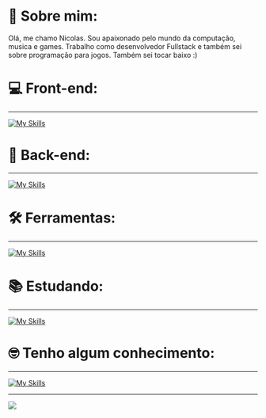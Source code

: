 # 💫 Sobre mim:
Olá, me chamo Nicolas. Sou apaixonado pelo mundo da computação, musica e games. Trabalho como desenvolvedor Fullstack e também sei sobre programação para jogos. Também sei tocar baixo :)

# 💻 Front-end:
---
[![My Skills](https://skillicons.dev/icons?i=ts,html,css,react,next,tailwindcss,vite)](https://skillicons.dev)

# 🤖 Back-end:
---
[![My Skills](https://skillicons.dev/icons?i=fastapi,python,mongodb,postgres,prisma,nodejs)](https://skillicons.dev)

# 🛠 Ferramentas:
---
[![My Skills](https://skillicons.dev/icons?i=git,npm,pnpm,docker,nodejs,neovim,vscode)](https://skillicons.dev)

# 📚 Estudando:
---
[![My Skills](https://skillicons.dev/icons?i=rust,elixir)](https://skillicons.dev)

# 🤓 Tenho algum conhecimento:
---
[![My Skills](https://skillicons.dev/icons?i=django,cpp,angular,lua)](https://skillicons.dev)

---
[![](https://visitcount.itsvg.in/api?id=RebelAstronomer&icon=5&color=4)](https://visitcount.itsvg.in)

<!-- Proudly created with GPRM ( https://gprm.itsvg.in ) -->
